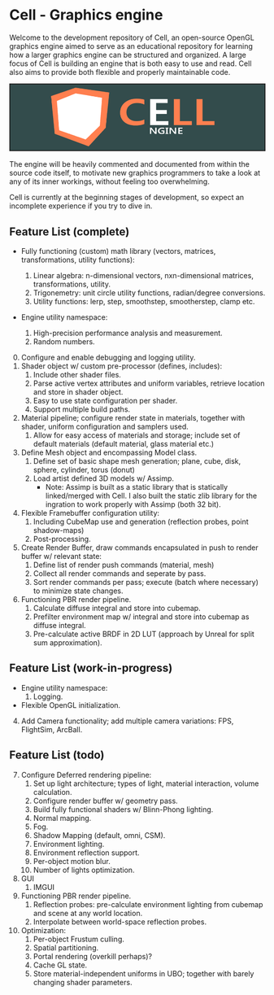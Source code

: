 Cell - Graphics engine
======
Welcome to the development repository of Cell, an open-source OpenGL graphics engine aimed to serve as an educational repository 
for learning how a larger graphics engine can be structured and organized. A large focus of Cell is building an engine that is both easy 
to use and read. Cell also aims to provide both flexible and properly maintainable code.

![Logo of Cell Graphics Engine](logo.png "Cell Graphics Engine Logo")

The engine will be heavily commented and documented from within the source code itself, to motivate new graphics programmers
to take a look at any of its inner workings, without feeling too overwhelming. 

Cell is currently at the beginning stages of development, so expect an incomplete experience if you try to dive in.

Feature List (complete)
------
* Fully functioning (custom) math library (vectors, matrices, transformations, utility functions):
	1. Linear algebra: n-dimensional vectors, nxn-dimensional matrices, transformations, utility. 
	2. Trigonemetry: unit circle utility functions, radian/degree conversions.
	3. Utility functions: lerp, step, smoothstep, smootherstep, clamp etc.
    
* Engine utility namespace:
	1. High-precision performance analysis and measurement.
    2. Random numbers.

0. Configure and enable debugging and logging utility.
1. Shader object w/ custom pre-processor (defines, includes):
	1. Include other shader files.
	2. Parse active vertex attributes and uniform variables, retrieve location and store in shader object.
	3. Easy to use state configuration per shader.
    4. Support multiple build paths.
2. Material pipeline; configure render state in materials, together with shader, uniform configuration and samplers used.
	1. Allow for easy access of materials and storage; include set of default materials (default material, glass material etc.)
3. Define Mesh object and encompassing Model class.
	1. Define set of basic shape mesh generation; plane, cube, disk, sphere, cylinder, torus (donut)
    2. Load artist defined 3D models w/ Assimp.
        - Note: Assimp is built as a static library that is statically linked/merged with Cell. I also built the static zlib library for the ingration to work properly with Assimp (both 32 bit).
5. Flexible Framebuffer configuration utility:
	1. Including CubeMap use and generation (reflection probes, point shadow-maps)
	2. Post-processing.
6. Create Render Buffer, draw commands encapsulated in push to render buffer w/ relevant state:
	1. Define list of render push commands (material, mesh)
    2. Collect all render commands and seperate by pass.
    3. Sort render commands per pass; execute (batch where necessary) to minimize state changes.
8. Functioning PBR render pipeline.
	1. Calculate diffuse integral and store into cubemap.
	2. Prefilter environment map w/ integral and store into cubemap as diffuse integral.
	3. Pre-calculate active BRDF in 2D LUT (approach by Unreal for split sum approximation).
	
Feature List (work-in-progress)
------
* Engine utility namespace:
    1. Logging.
* Flexible OpenGL initialization.

4. Add Camera functionality; add multiple camera variations: FPS, FlightSim, ArcBall.
		
Feature List (todo)
------
7. Configure Deferred rendering pipeline:
	1. Set up light architecture; types of light, material interaction, volume calculation.
	2. Configure render buffer w/ geometry pass.
	3. Build fully functional shaders w/ Blinn-Phong lighting.
	4. Normal mapping.
	5. Fog.
	6. Shadow Mapping (default, omni, CSM).
	7. Environment lighting.
	8. Environment reflection support.
	9. Per-object motion blur.
	10. Number of lights optimization.
8. GUI
    1. IMGUI
9. Functioning PBR render pipeline.
	1. Reflection probes: pre-calculate environment lighting from cubemap and scene at any world location.
	2. Interpolate between world-space reflection probes.
10. Optimization:
	1. Per-object Frustum culling.
	2. Spatial partitioning.
	3. Portal rendering (overkill perhaps)?
    4. Cache GL state.
    5. Store material-independent uniforms in UBO; together with barely changing shader parameters.
	
